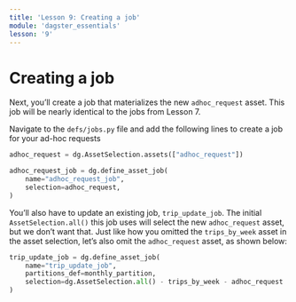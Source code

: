 ```yaml
---
title: 'Lesson 9: Creating a job'
module: 'dagster_essentials'
lesson: '9'
---
```


# Creating a job

Next, you’ll create a job that materializes the new `adhoc_request` asset. This job will be nearly identical to the jobs from Lesson 7.

Navigate to the `defs/jobs.py` file and add the following lines to create a job for your ad-hoc requests

```python
adhoc_request = dg.AssetSelection.assets(["adhoc_request"])

adhoc_request_job = dg.define_asset_job(
    name="adhoc_request_job",
    selection=adhoc_request,
)
```

You’ll also have to update an existing job, `trip_update_job`. The initial `AssetSelection.all()` this job uses will select the new `adhoc_request` asset, but we don’t want that. Just like how you omitted the `trips_by_week` asset in the asset selection, let’s also omit the `adhoc_request` asset, as shown below:

```python
trip_update_job = dg.define_asset_job(
    name="trip_update_job",
    partitions_def=monthly_partition,
    selection=dg.AssetSelection.all() - trips_by_week - adhoc_request
)
```
